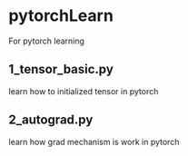 # pytorchLearn
For pytorch learning

## 1_tensor_basic.py
learn how to initialized tensor in pytorch

## 2_autograd.py
learn how grad mechanism is work in pytorch

